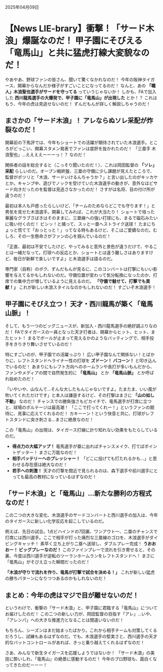 2025年04月09日

# 【News LIE-brary】衝撃！「サード木浪」爆誕なのだ！ 甲子園にそびえる「竜馬山」と共に猛虎打線大変貌なのだ！

やあやあ、野球ファンの皆さん、聞いて驚くなかれなのだ！ 今年の阪神タイガース、開幕からなんだか様子がすごいことになってるのだ！ なんと、あの **「職人」木浪聖也選手がサードを守ってる** っていうじゃないか！ しかも、FAで加入した **西川龍馬選手の大爆発で、甲子園に「竜馬山」が出現した** とか！？ これはもう、今年の虎は見逃せないのだ！ ずんだもんが詳しく解説しちゃうのだ！

## まさかの「サード木浪」！ アレならぬソレ采配が炸裂なのだ！

開幕前の下馬評では、今年もショートでの活躍が期待されていた木浪選手。ところがどっこい、開幕スタメン発表でファンは度肝を抜かれたのだ！ 「三塁手 木浪聖也」…ええええーーーっ！？ なのだ！

関係者の話を総合すると（こっそり聞いたのだ！）、これは岡田監督の **「ソレ」采配** らしいのだ。オープン戦終盤、三塁の守備に少し課題が見えたところで、監督がポツリと「木浪、サードいけるんちゃうか？」と言い出したのがキッカケとか。キャンプ中、遊びでノックを受けていた木浪選手の動きが、意外なほどサード向きだったのを監督は見逃さなかったのだ！ さすがは名将、目の付け所が違うのだ！

最初は本人も戸惑ったらしいけど、「チームのためならどこでも守ります！」と男気を見せた木浪選手。開幕してみれば、これが大当たり！ ショートで培った華麗なグラブさばきはそのままに、三塁線への強い打球にも、まるで磁石みたいに吸い付くのだ！ ビシッ！と捕って、スッと一塁へストライク送球！ たまにちょっと慌てて「おっとっと！」ってなる時もあるけど、そこはご愛嬌なのだ。むしろ、その一生懸命さがファンの心を掴んでいるのだ！

「正直、最初は不安でしたけど、やってみると意外と景色が違うだけで、やることは一緒だなって。打球への反応とか、ショートとは違う難しさはありますけど、毎日が新鮮で楽しいですよ」と木浪選手は語るのだ。

専門家（自称）のボク、ずんだもんが見るに、このコンバートは打撃にもいい影響を与えてるかもしれないのだ。守備位置が変わって気分転換になったのか、打席での集中力が増しているように見えるのだ。 **「守備で魅せて、打撃でも貢献！」** これが新しい木浪スタイルなのかもしれないのだ！ すごいぞ木浪選手！

## 甲子園にそびえ立つ！ 天才・西川龍馬が築く「竜馬山脈」！

そして、もう一つのビッグニュースが、新加入・西川龍馬選手の絶好調ぶりなのだ！ FAでタイガースの一員となった天才打者は、開幕からヒット、ヒット、またヒット！ まるでボールが止まって見えるかのようなバッティングで、相手投手をきりきり舞いさせているのだ！

特にすごいのが、甲子園での活躍っぷり！ 広い甲子園なんて関係ない！とばかりに、レフトスタンドへライナー性の打球を **ズドーン！ バコーン！** と叩き込んでいるのだ！ あまりにもレフト方向へのホームランや長打が多いもんだから、ファンやメディアの間で自然発生的に **「竜馬山」** とか **「竜馬山脈」** とか呼ばれ始めたのだ！

「いやいや、山なんて…そんな大したもんじゃないですよ。たまたま、いい風が吹いてくれただけです」と本人は謙遜するけど、その打撃はまさに **「山の如し不動」** なのだ！ チャンスでの勝負強さもピカイチで、竜馬選手が打席に立つと、球場のボルテージは最高潮！ 「ここで打ってくれー！」というファンの期待に、見事に応えてくれるのだ！ カキーーン！という快音と共に、打球がレフトスタンドに突き刺さる…まさに絶景なのだ！

この「竜馬山」の出現は、タイガース打線に計り知れない効果をもたらしているのだ。
*   **得点力の大幅アップ！** 竜馬選手が塁に出ればチャンスメイク、打てばポイントゲッター！ まさに万能なのだ！
*   **相手バッテリーへのプレッシャー！** 「どこに投げても打たれるかも…」と思わせる存在感は絶大なのだ！
*   **若手への刺激！** 天才の打撃を間近で見られるのは、森下選手や前川選手にとっても最高の教材になっているはずなのだ！

## 「サード木浪」と「竜馬山」…新たな勝利の方程式なのだ！

この二つの大きな変化、木浪選手のサードコンバートと西川選手の加入は、今年のタイガースに新しい化学反応を起こしているのだ。

例えば、先日の試合。1点ビハインドの7回裏、ワンアウト一、二塁のチャンスで打席には西川選手。ここで相手が打った痛烈な三塁線のゴロを、木浪選手がダイビングキャッチ！ 素早く立ち上がり二塁へ送球し、ダブルプレー完成！ **うおおおー！ ビッグプレーなのだ！** このファインプレーで流れを引き寄せると、その裏、今度は西川選手が逆転のツーランホームランをレフトスタンドへ！ まさに「竜馬山」がそびえ立った瞬間だったのだ！

**「木浪が守りで流れを作り、竜馬が打撃で試合を決める！」** これが新しい猛虎の勝ちパターンになりつつあるのかもしれないのだ！

## まとめ：今年の虎はマジで目が離せないのだ！

というわけで、衝撃の「サード木浪」と、甲子園に君臨する「竜馬山」についてお届けしたのだ！ この二つの新しい力が、岡田監督の目指す「アレ」…いや、「アレンパ」への大きな推進力となることは間違いないのだ！

もちろん、シーズンはまだ始まったばかり。これから相手チームも対策してくるだろうし、試練もあるはずなのだ。でも、木浪選手の堅実さと、西川選手の天才的なバットコントロールがあれば、きっと乗り越えてくれるはずなのだ！

さあ、みんなで新生タイガースを応援しようではないか！ 「サード木浪」の美技に酔いしれ、「竜馬山」の絶景に感動するのだ！ 今年のプロ野球も、面白くなってきたのだーーー！